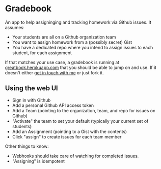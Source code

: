# Gradebook

An app to help assigninging and tracking homework via Github issues. It assumes:

* Your students are all on a Github organization team
* You want to assign homework from a (possibly secret) Gist
* You have a dedicated repo where you intend to assign issues to each student, for each assignment

If that matches your use case, a gradebook is running at [greatbook.herokuapp.com](greatbook.herokuapp.com) that you should be able to jump on and use. If it doesn't either [get in touch with me](mailto:james@theironyard.com) or just fork it.

## Using the web UI

* Sign in with Github
* Add a personal Github API access token
* Add a Team (pointing to the organization, team, and repo for issues on Github)
* "Activate" the team to set your default (typically your current set of students)
* Add an Assignment (pointing to a Gist with the contents)
* Click "assign" to create issues for each team member

Other things to know:

* Webhooks should take care of watching for completed issues.
* "Assigning" is idempotent
